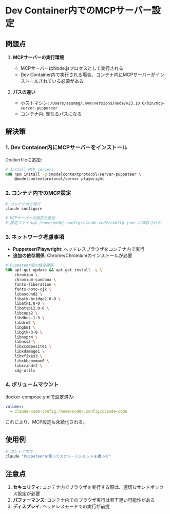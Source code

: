 # Dev Container内でのMCPサーバー設定

## 問題点

1. **MCPサーバーの実行環境**
   - MCPサーバーはNode.jsプロセスとして実行される
   - Dev Container内で実行される場合、コンテナ内にMCPサーバーがインストールされている必要がある

2. **パスの違い**
   - ホストマシン: `/Users/azumag/.nvm/versions/node/v23.10.0/bin/mcp-server-puppeteer`
   - コンテナ内: 異なるパスになる

## 解決策

### 1. Dev Container内にMCPサーバーをインストール

Dockerfileに追加:
```dockerfile
# Install MCP servers
RUN npm install -g @modelcontextprotocol/server-puppeteer \
    @modelcontextprotocol/server-playwright
```

### 2. コンテナ内でのMCP設定

```bash
# コンテナ内で実行
claude configure

# MCPサーバーの設定を追加
# 設定ファイルは /home/node/.config/claude-code/config.json に保存される
```

### 3. ネットワーク考慮事項

- **Puppeteer/Playwright**: ヘッドレスブラウザをコンテナ内で実行
- **追加の依存関係**: Chrome/Chromiumのインストールが必要

```dockerfile
# Puppeteer用の依存関係
RUN apt-get update && apt-get install -y \
    chromium \
    chromium-sandbox \
    fonts-liberation \
    fonts-noto-cjk \
    libasound2 \
    libatk-bridge2.0-0 \
    libatk1.0-0 \
    libatspi2.0-0 \
    libcups2 \
    libdbus-1-3 \
    libdrm2 \
    libgbm1 \
    libgtk-3-0 \
    libnspr4 \
    libnss3 \
    libxcomposite1 \
    libxdamage1 \
    libxfixes3 \
    libxkbcommon0 \
    libxrandr2 \
    xdg-utils
```

### 4. ボリュームマウント

docker-compose.ymlで設定済み:
```yaml
volumes:
  - claude-code-config:/home/node/.config/claude-code
```

これにより、MCP設定も永続化される。

## 使用例

```bash
# コンテナ内で
claude "Puppeteerを使ってスクリーンショットを撮って"
```

## 注意点

1. **セキュリティ**: コンテナ内でブラウザを実行する際は、適切なサンドボックス設定が必要
2. **パフォーマンス**: コンテナ内でのブラウザ実行は若干遅い可能性がある
3. **ディスプレイ**: ヘッドレスモードでの実行が前提